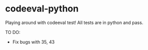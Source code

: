 codeeval-python
===============

Playing around with codeeval test! All tests are in python and pass.

TO DO:
* Fix bugs with 35, 43 
